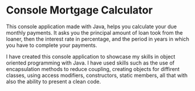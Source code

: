 # Console Mortgage Calculator
This console application made with Java, helps you calculate your due monthly payments. It asks you the principal amount of loan took from the loaner, then the interest rate in percentage, and the period in years in which you have to complete your payments.

I have created this console application to showcase my skills in object oriented programming with Java. I have used skills such as the use of encapsulation methods to reduce coupling,  creating objects for diffirent classes, using access modifiers, constructors, static members, all that with also the ability to present a clean code.
